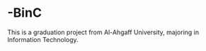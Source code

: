 # -BinC
This is a graduation project from Al-Ahgaff University, majoring in Information Technology.
